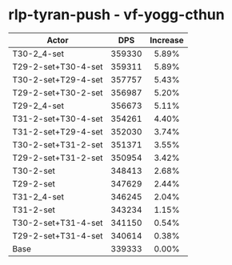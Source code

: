 # rlp-tyran-push - vf-yogg-cthun
| Actor | DPS | Increase |
|---|:---:|:---:|
|T30-2_4-set|359330|5.89%|
|T29-2-set+T30-4-set|359311|5.89%|
|T30-2-set+T29-4-set|357757|5.43%|
|T29-2-set+T30-2-set|356987|5.20%|
|T29-2_4-set|356673|5.11%|
|T31-2-set+T30-4-set|354261|4.40%|
|T31-2-set+T29-4-set|352030|3.74%|
|T30-2-set+T31-2-set|351371|3.55%|
|T29-2-set+T31-2-set|350954|3.42%|
|T30-2-set|348413|2.68%|
|T29-2-set|347629|2.44%|
|T31-2_4-set|346245|2.04%|
|T31-2-set|343234|1.15%|
|T30-2-set+T31-4-set|341150|0.54%|
|T29-2-set+T31-4-set|340614|0.38%|
|Base|339333|0.00%|
